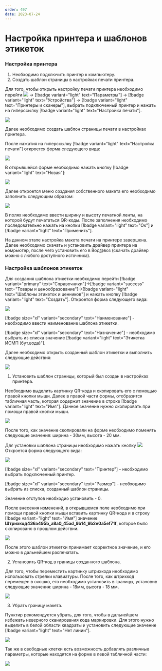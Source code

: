 ```yaml
---
order: 497
date: 2023-07-24
---
```

# Настройка принтера и шаблонов этикеток

### Настройка принтера

1. Необходимо подключить принтер к компьютеру.
2. Создать шаблон страницы в настройках печати принтера.

Для того, чтобы открыть настройку печати принтера необходимо перейти ![](/images/маркировка/виндовс.jpg) -> [!badge variant="light" text="Параметры"] -> [!badge variant="light" text="Устройства"] -> [!badge variant="light" text="Принтеры и сканеры"], выбрать подключенный принтер и нажать на гиперссылку [!badge variant="light" text="Настройка печати"].

![](/images/маркировка/Настройки_принтера.jpg)

Далее необходимо создать шаблон страницы печати в настройках принтера. 

После нажатия на гиперссылку [!badge variant="light" text="Настройка печати"]  откроется форма следующего вида:

![](/images/маркировка/Настройки_печати.jpg)

В открывшейся форме необходимо нажать кнопку [!badge variant="light" text="Новая"]:

![](/images/маркировка/Настройки_печати_2.jpg)

Далее откроется меню создания собственного макета его необходимо заполнить следующим образом:

![](/images/маркировка/Настройки_печати_3.jpg)

В полях необходимо ввести ширину и высоту печатной ленты, на которой будут печататься QR-коды. После заполнения необходимо последовательно нажать на кнопки [!badge variant="light" text="Ок"] и [!badge variant="light" text="Применить"].

На данном этапе настройка макета печати на принтере завершена. Далее необходимо скачать и установить драйвер принтера на комрьютер, после чего установить его в Вод@воз (скачать драйвер можно с любого доступного источника).

### Настройка шаблонов этикеток

Для создания шаблона этикетки необходимо перейти [!badge variant="primary" text="Справочники"]->[!badge variant="success" text="Товары и ценообразование"]->[!badge variant="light" text="Шаблоны этикеток и ценников"] и нажать кнопку [!badge variant="light" text="Создать"]. Откроется форма следующего вида:

![](/images/маркировка/Создание_шаблона_этикетки.jpg)

[!badge size="xl" variant="secondary" text="Наименование"] - необходимо ввести наименование шаблона этикетки.

[!badge size="xl" variant="secondary" text="Назначение"] - необходимо выбрать из списка значение [!badge variant="light" text="Этикетка ИСМП (бут.вода)"]. 

Далее необходимо открыть созданный шаблон этикетки и выполнить следующие действия:

![](/images/маркировка/Готовый_шаблон_этикетки.jpg)

1. Установить шаблон страницы, который был создан в настройках принтера.

Необходимо выделить картинку QR-кода и скопировать его с помощью правой кнопки мыши. Далее в правой части формы, отобразится табличная часть, которая содержит значение в строке [!badge variant="light" text="Имя"]. Данное значение нужно скопировать при помощи правой кнопки мыши.

![](/images/маркировка/Имя_штрихкода.jpg)

После того, как значение скопировали на форме необходимо поменять следующие значения: ширина - 30мм, высота - 20 мм. 

Для установки шаблона страницы необходимо нажать кнопку ![](/images/маркировка/Параметры_страницы.jpg). Откроется форма следующего вида:

![](/images/маркировка/Настройка_параметров_страницы.jpg)

[!badge size="xl" variant="secondary" text="Принтер"] - необходимо выбрать подключенный принтер.

[!badge size="xl" variant="secondary" text="Размер"] - необходимо выбрать из списка, созданный шаблон страницы.

Значение отступов необходио установить - 0.

После внесения изменений, в открывшемся поле необходимо при помощи правой кнопки мыщи вставить картинку QR-кода и в строку [!badge variant="light" text="Имя"] значение **Штрихкод436a495b_a8a0_45ad_9b14_9b2e0a5ef71f**, которое было скопировано в прошлом действии.

![](/images/маркировка/Настройка_параметров_страницы_2.jpg)

После этого шаблон этикетки принимает корректное значение, и его можно в дальнейшем распечатать.

2. Установить QR-код в границы созданного шаблона.

Для того, чтобы переместить картинку штрихкода необходимо использовать стрелки клавиатуры. После того, как  штрихкод перемещен в окошко, его необходимо установить в границы, установив следующие значения: ширина - 18мм, высота - 18 мм. 

![](/images/маркировка/Настройка_параметров_страницы_3.jpg)

3. Убрать границу макета.

Пунктир рекомендуется убрать, для того, чтобы в дальнейшем избежать неверного сканирования кода маркировки. Для этого нужно выделить в белой области квадраты и установить следующие значение [!badge variant="light" text="Нет линии"].

![](/images/маркировка/Оформление_штрихкода.jpg)

Так же в свободные клетки есть возможность добавлять различные параметры, которые находятся на форме в левой табличной части:

![](/images/маркировка/Оформление_штрихкода_2.jpg)


